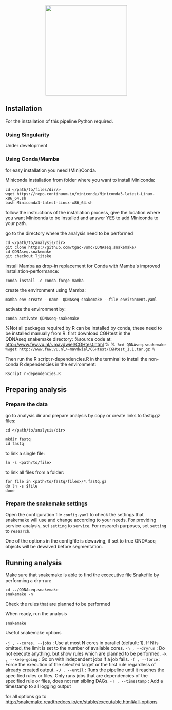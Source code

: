 <p align="center">
  <img width="254" height="281" src="https://github.com/tgac-vumc/QDNAseq.snakemake/blob/Tjitske/DAG_simple.svg">
</p>

## Installation

For the installation of this pipeline Python required.

### Using Singularity

Under development

### Using Conda/Mamba

for easy installation you need (Mini)Conda.

Miniconda installation from folder where you want to install Miniconda:

```
cd </path/to/files/dir/>
wget https://repo.continuum.io/miniconda/Miniconda3-latest-Linux-x86_64.sh
bash Miniconda3-latest-Linux-x86_64.sh
```

follow the instructions of the installation process, give the location where you want Miniconda to be installed and answer YES to add Miniconda to your path.

go to the directory where the analysis need to be performed

```
cd </path/to/analysis/dir>
git clone https://github.com/tgac-vumc/QDNAseq.snakemake/
cd QDNAseq.snakemake
git checkout Tjitske
```

install Mamba as drop-in replacement for Conda with Mamba's improved installation-performance:

```
conda install -c conda-forge mamba
```

create  the environment using Mamba:

```
mamba env create --name  QDNAseq-snakemake --file environment.yaml
```

activate the environment by:

```
conda activate QDNAseq-snakemake
```
%Not all packages required by R can be installed by conda, these need to be installed manually from R. first download CGHtest in the QDNAseq.snakemake directory:
%source code at: http://www.few.vu.nl/~mavdwiel/CGHtest.html
%
%```
%cd QDNAseq.snakemake
%wget http://www.few.vu.nl/~mavdwiel/CGHtest/CGHtest_1.1.tar.gz
%```

Then run the R script r-dependencies.R in the terminal to install the non-conda R dependencies in the environment:

```
Rscript r-dependencies.R
```

## Preparing analysis

### Prepare the data

go to analysis dir and prepare analysis by copy or create links to fastq.gz files:

```
cd </path/to/analysis/dir>

mkdir fastq
cd fastq
```

to link a single file:

```
ln -s <path/to/file>
```

to link all files from a folder:

```
for file in <path/to/fastq/files>/*.fastq.gz
do ln -s $file
done
```

### Prepare the snakemake settings

Open the configuration file `config.yaml` to check the settings that snakemake will use and change according to your needs.
For providing service-analysis, set `setting` to `service`. For research purposes, set `setting` to `research`.

One of the options in the configfile is dewaving, if set to true QNDAseq objects will be dewaved before segmentation. 

## Running analysis

Make sure that snakemake is able to find the excecutive file Snakefile by performing a dry-run:

```
cd ../QDNAseq.snakemake
snakemake -n
```

Check the rules that are planned to be performed

When ready, run the analysis

```
snakemake
```

Useful snakemake options

`-j , --cores, --jobs` : Use at most N cores in parallel (default: 1). If N is omitted, the limit is set to the number of available cores.
`-n , --dryrun` : Do not execute anything. but show rules which are planned to be performed.
`-k , --keep-going` : Go on with independent jobs if a job fails.
`-f , --force` : Force the execution of the selected target or the first rule regardless of already created output.
`-U , --until` : Runs the pipeline until it reaches the specified rules or files. Only runs jobs that are dependencies of the specified rule or files, does not run sibling DAGs.
`-T , --timestamp` : Add a timestamp to all logging output

for all options go to http://snakemake.readthedocs.io/en/stable/executable.html#all-options
